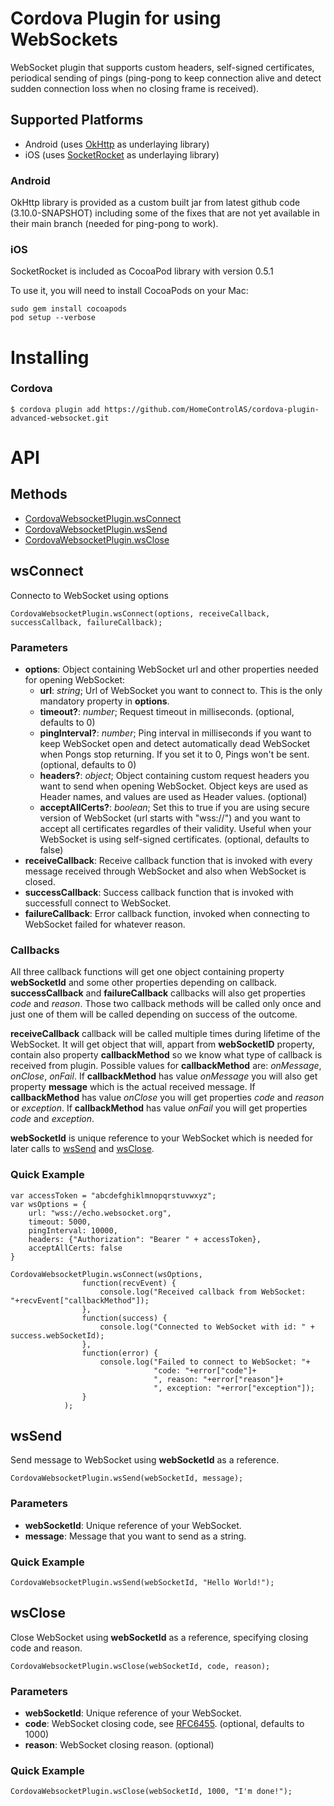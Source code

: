 Cordova Plugin for using WebSockets
======

WebSocket plugin that supports custom headers, self-signed certificates, periodical sending of pings (ping-pong to keep connection alive and detect sudden connection loss when no closing frame is received).

## Supported Platforms

* Android (uses [OkHttp](https://github.com/square/okhttp) as underlaying library)
* iOS (uses [SocketRocket](https://github.com/facebook/SocketRocket) as underlaying library)

### Android

OkHttp library is provided as a custom built jar from latest github code (3.10.0-SNAPSHOT) including some of the fixes that are not yet available in their main branch (needed for ping-pong to work).

### iOS

SocketRocket is included as CocoaPod library with version 0.5.1

To use it, you will need to install CocoaPods on your Mac:
```
sudo gem install cocoapods
pod setup --verbose
```

# Installing

### Cordova

    $ cordova plugin add https://github.com/HomeControlAS/cordova-plugin-advanced-websocket.git

# API

## Methods

- [CordovaWebsocketPlugin.wsConnect](#wsconnect)
- [CordovaWebsocketPlugin.wsSend](#wscend)
- [CordovaWebsocketPlugin.wsClose](#wsclose)

## wsConnect

Connecto to WebSocket using options
```
CordovaWebsocketPlugin.wsConnect(options, receiveCallback, successCallback, failureCallback);
```

### Parameters

- __options__: Object containing WebSocket url and other properties needed for opening WebSocket:
    - __url__: _string_; Url of WebSocket you want to connect to. This is the only mandatory property in __options__.
    - __timeout?__: _number_; Request timeout in milliseconds. (optional, defaults to 0)
    - __pingInterval?__: _number_; Ping interval in milliseconds if you want to keep WebSocket open and detect automatically dead WebSocket when Pongs stop returning. If you set it to 0, Pings won't be sent. (optional, defaults to 0)
    - __headers?__: _object_; Object containing custom request headers you want to send when opening WebSocket. Object keys are used as Header names, and values are used as Header values. (optional)
    - __acceptAllCerts?__: _boolean_; Set this to true if you are using secure version of WebSocket (url starts with "wss://") and you want to accept all certificates regardles of their validity. Useful when your WebSocket is using self-signed certificates. (optional, defaults to false)
- __receiveCallback__: Receive callback function that is invoked with every message received through WebSocket and also when WebSocket is closed.
- __successCallback__: Success callback function that is invoked with successfull connect to WebSocket.
- __failureCallback__: Error callback function, invoked when connecting to WebSocket failed for whatever reason.

### Callbacks

All three callback functions will get one object containing property __webSocketId__ and some other properties depending on callback. __successCallback__ and __failureCallback__ callbacks will also get properties _code_ and _reason_. Those two callback methods will be called only once and just one of them will be called depending on success of the outcome.

__receiveCallback__ callback will be called multiple times during lifetime of the WebSocket. It will get object that will, appart from __webSocketID__ property, contain also property __callbackMethod__ so we know what type of callback is received from plugin. Possible values for __callbackMethod__ are: _onMessage_, _onClose_, _onFail_.
If __callbackMethod__ has value _onMessage_ you will also get property __message__ which is the actual received message.
If __callbackMethod__ has value _onClose_ you will get properties _code_ and _reason_ or _exception_.
If __callbackMethod__ has value _onFail_ you will get properties _code_ and _exception_.

__webSocketId__ is unique reference to your WebSocket which is needed for later calls to [wsSend](#wsSend) and [wsClose](#wsClose).

### Quick Example

```
var accessToken = "abcdefghiklmnopqrstuvwxyz";
var wsOptions = {
    url: "wss://echo.websocket.org",
    timeout: 5000,
    pingInterval: 10000,
    headers: {"Authorization": "Bearer " + accessToken},
    acceptAllCerts: false
}

CordovaWebsocketPlugin.wsConnect(wsOptions,
                function(recvEvent) {
                    console.log("Received callback from WebSocket: "+recvEvent["callbackMethod"]);
                },
                function(success) {
                    console.log("Connected to WebSocket with id: " + success.webSocketId);
                },
                function(error) {
                    console.log("Failed to connect to WebSocket: "+
                                "code: "+error["code"]+
                                ", reason: "+error["reason"]+
                                ", exception: "+error["exception"]);
                }
            );
```

## wsSend

Send message to WebSocket using __webSocketId__ as a reference.
```
CordovaWebsocketPlugin.wsSend(webSocketId, message);
```

### Parameters

- __webSocketId__: Unique reference of your WebSocket.
- __message__: Message that you want to send as a string.

### Quick Example

```
CordovaWebsocketPlugin.wsSend(webSocketId, "Hello World!");
```

## wsClose

Close WebSocket using __webSocketId__ as a reference, specifying closing code and reason.
```
CordovaWebsocketPlugin.wsClose(webSocketId, code, reason);
```

### Parameters

- __webSocketId__: Unique reference of your WebSocket.
- __code__: WebSocket closing code, see [RFC6455](https://tools.ietf.org/html/rfc6455#section-7.4.1). (optional, defaults to 1000)
- __reason__: WebSocket closing reason. (optional)

### Quick Example

```
CordovaWebsocketPlugin.wsClose(webSocketId, 1000, "I'm done!");
```
